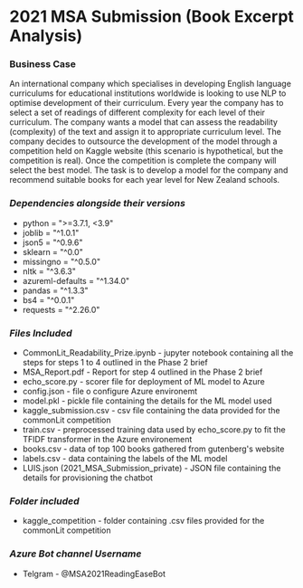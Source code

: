 # 2021 MSA Submission (Book Excerpt Analysis)

### Business Case
An international company which specialises in developing English language curriculums for educational institutions worldwide is looking to use NLP to optimise development of their curriculum.
Every year the company has to select a set of readings of different complexity for each level of their curriculum. The company wants a model that can assess the readability (complexity) of the text and assign it to appropriate curriculum level.
The company decides to outsource the development of the model through a competition held on Kaggle website (this scenario is hypothetical, but the competition is real). Once the competition is complete the company will select the best model. The task is to develop a model for the company and recommend suitable books for each year level for New Zealand schools.

### _Dependencies alongside their versions_
* python = ">=3.7.1, <3.9"
* joblib = "^1.0.1"
* json5 = "^0.9.6"
* sklearn = "^0.0"
* missingno = "^0.5.0"
* nltk = "^3.6.3"
* azureml-defaults = "^1.34.0"
* pandas = "^1.3.3"
* bs4 = "^0.0.1"
* requests = "^2.26.0"

### _Files Included_
* CommonLit_Readability_Prize.ipynb - jupyter notebook containing all the steps for steps 1 to 4 outlined in the Phase 2 brief
* MSA_Report.pdf - Report for step 4 outlined in the Phase 2 brief
* echo_score.py - scorer file for deployment of ML model to Azure
* config.json - file o configure Azure environemt
* model.pkl - pickle file containing the details for the ML model used
* kaggle_submission.csv - csv file containing the data provided for the commonLit competition
* train.csv - preprocessed training data used by echo_score.py to fit the TFIDF transformer in the Azure environement
* books.csv - data of top 100 books gathered from gutenberg's website
* labels.csv - data containing the labels of the ML model
* LUIS.json (2021_MSA_Submission_private) - JSON file containing the details for provisioning the chatbot

### _Folder included_
* kaggle_competition - folder containing .csv files provided for the commonLit competition

### _Azure Bot channel Username_
* Telgram - @MSA2021ReadingEaseBot
